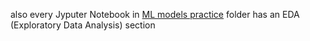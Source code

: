 also every Jyputer Notebook in [ML models practice](https://github.com/vkolotilin/Code-Examples/tree/main/Machine%20Learning%20Models%20practice) folder has an EDA (Exploratory Data Analysis) section
